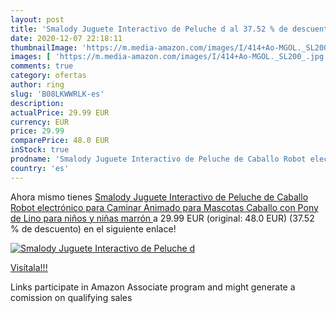 ```yaml
---
layout: post
title: 'Smalody Juguete Interactivo de Peluche d al 37.52 % de descuento'
date: 2020-12-07 22:18:11
thumbnailImage: 'https://m.media-amazon.com/images/I/414+Ao-MGOL._SL200_.jpg'
images: [ 'https://m.media-amazon.com/images/I/414+Ao-MGOL._SL200_.jpg' ]
comments: true
category: ofertas
author: ring
slug: 'B08LKWWRLK-es'
description:
actualPrice: 29.99 EUR
currency: EUR
price: 29.99
comparePrice: 48.0 EUR
inStock: true
prodname: 'Smalody Juguete Interactivo de Peluche de Caballo Robot electrónico para Caminar Animado para Mascotas  Caballo con Pony de Lino para niños y niñas  marrón '
country: 'es'
---
```


Ahora mismo tienes [Smalody Juguete Interactivo de Peluche de Caballo Robot electrónico para Caminar Animado para Mascotas  Caballo con Pony de Lino para niños y niñas  marrón ](https://www.amazon.es/dp/B08LKWWRLK/?tag=tolees-21) a 29.99 EUR (original: 48.0 EUR) (37.52 %  de descuento) en el siguiente enlace!

[![Smalody Juguete Interactivo de Peluche d](https://m.media-amazon.com/images/I/414+Ao-MGOL._SL200_.jpg)](https://www.amazon.es/dp/B08LKWWRLK/?tag=tolees-21)

[Visítala!!!](https://www.amazon.es/dp/B08LKWWRLK/?tag=tolees-21)

Links participate in Amazon Associate program and might generate a comission on qualifying sales
